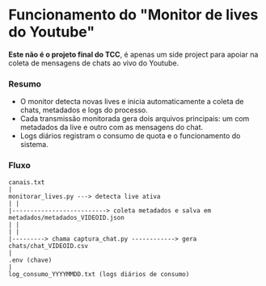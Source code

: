 # Funcionamento do "Monitor de lives do Youtube"

**Este não é o projeto final do TCC**, é apenas um side project para apoiar na coleta de mensagens de chats ao vivo do Youtube.

### Resumo

- O monitor detecta novas lives e inicia automaticamente a coleta de chats, metadados e logs do processo.
- Cada transmissão monitorada gera dois arquivos principais: um com metadados da live e outro com as mensagens do chat.
- Logs diários registram o consumo de quota e o funcionamento do sistema.


### Fluxo
```
canais.txt
|
monitorar_lives.py ---> detecta live ativa
| |
|--------------------------> coleta metadados e salva em metadados/metadados_VIDEOID.json
| |
| |
|---------> chama captura_chat.py ------------> gera chats/chat_VIDEOID.csv
|
.env (chave)
|
log_consumo_YYYYMMDD.txt (logs diários de consumo)
```